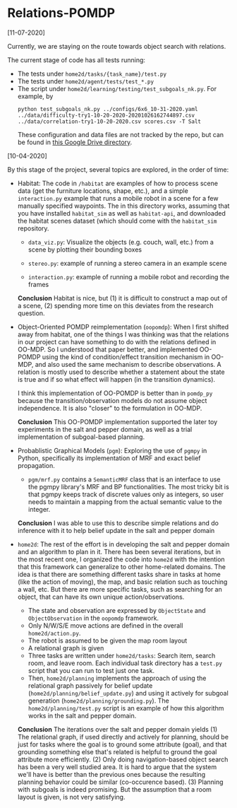 # Relations-POMDP

[11-07-2020]

Currently, we are staying on the route towards object search with relations.

The current stage of code has all tests running:

- The tests under `home2d/tasks/{task_name}/test.py`
- The tests under `home2d/agent/tests/test_*.py`
- The script under `home2d/learning/testing/test_subgoals_nk.py`. For example, by
  ```
  python test_subgoals_nk.py ../configs/6x6_10-31-2020.yaml ../data/difficulty-try1-10-20-2020-20201026162744897.csv ../data/correlation-try1-10-20-2020.csv scores.csv -T Salt
  ```
  These configuration and data files are not tracked by the repo, but can be found in [this Google Drive directory](https://drive.google.com/drive/u/1/folders/1-xTE3QVCt8MVjARoYobW-cI9HbsXfdtU).


[10-04-2020]

By this stage of the project, several topics are explored,
in the order of time:

- Habitat: The code in `/habitat` are examples of how to process scene data (get
  the furniture locations, shape, etc.), and a simple `interaction.py` example that
  runs a mobile robot in a scene for a few manually specified waypoints. The in
  this directory works, assuming that you have installed `habitat_sim` as well
  as `habitat-api`, and downloaded the habitat scenes dataset (which should
  come with the `habitat_sim` repository.

  - `data_viz.py`: Visualize the objects (e.g. couch, wall, etc.) from a scene
        by plotting their bounding boxes

  - `stereo.py`: example of running a stereo camera in an example scene

  - `interaction.py`: example of running a mobile robot and recording the frames


  **Conclusion** Habitat is nice, but (1) it is difficult to construct a map out of a scene,
      (2) spending more time on this deviates from the research question.

- Object-Oriented POMDP reimplementation (`oopomdp`): When I first shifted away from
  habitat, one of the things I was thinking was that the relations in our
  project can have something to do with the relations defined in OO-MDP. So I
  understood that paper better, and implemented OO-POMDP using the kind of
  condition/effect transition mechanism in OO-MDP, and also used the same
  mechanism to describe observations. A relation is mostly used to describe
  whether a statement about the state is true and if so what effect will happen
  (in the transition dynamics).

  I think this implementation of OO-POMDP is better than in `pomdp_py` because
  the transition/observation models do not assume object independence. It is also
  "closer" to the formulation in OO-MDP.

  **Conclusion** This OO-POMDP implementation supported the later toy experiments
  in the salt and pepper domain, as well as a trial implementation of subgoal-based
  planning.


- Probablistic Graphical Models (`pgm`): Exploring the use of `pgmpy` in Python,
  specifically its implementation of MRF and exact belief propagation.

  - `pgm/mrf.py` contains a `SemanticMRF` class that is an interface to use the
        pgmpy library's MRF and BP functionalities. The most tricky bit is that
        pgmpy keeps track of discrete values only as integers, so user needs to
        maintain a mapping from the actual semantic value to the integer.

  **Conclusion** I was able to use this to describe simple relations and do inference
  with it to help belief update in the salt and pepper domain

- `home2d`: The rest of the effort is in developing the salt and pepper domain and
  an algorithm to plan in it. There has been several iterations, but in the most
  recent one, I organized the code into `home2d` with the intention that this framework
  can generalize to other home-related domains. The idea is that there are something
  different tasks share in tasks at home (like the action of moving), the map, and
  basic relation such as touching a wall, etc. But there are more specific tasks, such
  as searching for an object, that can have its own unique action/observations.

  - The state and observation are expressed by `ObjectState` and `ObjectObservation`
        in the `oopomdp` framework.
  - Only N/W/S/E move actions are defined in the overall `home2d/action.py`.
  - The robot is assumed to be given the map room layout
  - A relational graph is given
  - Three tasks are written under `home2d/tasks`: Search item, search room, and leave room.
    Each individual task directory has a `test.py` script that you can run to test just one task.
  - Then, `home2d/planning` implements the approach of using the relational
    graph passively for belief update (`home2d/planning/belief_update.py`) and
    using it actively for subgoal generation (`home2d/planning/grounding.py`).
    The `home2d/planning/test.py` script is an example of how this algorithm
    works in the salt and pepper domain.

  **Conclusion** The iterations over the salt and pepper domain yields (1) The
  relational graph, if used directly and actively for planning, should be just
  for tasks where the goal is to ground some attribute (goal), and that grounding something
  else that's related is helpful to ground the goal attribute more efficiently.
  (2) Only doing navigation-based object search has been a very well studied area.
  It is hard to argue that the system we'll have is better than the previous ones
  because the resulting planning behavior could be similar (co-occurence based).
  (3) Planning with subgoals is indeed promising. But the assumption that a
  room layout is given, is not very satisfying.
